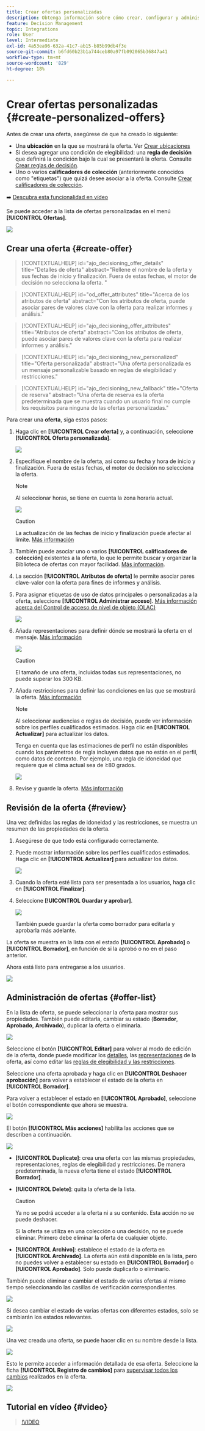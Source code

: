```yaml
---
title: Crear ofertas personalizadas
description: Obtenga información sobre cómo crear, configurar y administrar sus ofertas
feature: Decision Management
topic: Integrations
role: User
level: Intermediate
exl-id: 4a53ea96-632a-41c7-ab15-b85b99db4f3e
source-git-commit: b6fd60b23b1a744ceb80a97fb092065b36847a41
workflow-type: tm+mt
source-wordcount: '829'
ht-degree: 18%

---
```


# Crear ofertas personalizadas {#create-personalized-offers}

Antes de crear una oferta, asegúrese de que ha creado lo siguiente:

* Una **ubicación** en la que se mostrará la oferta. Ver [Crear ubicaciones](../offer-library/creating-placements.md)
* Si desea agregar una condición de elegibilidad: una **regla de decisión** que definirá la condición bajo la cual se presentará la oferta. Consulte [Crear reglas de decisión](../offer-library/creating-decision-rules.md).
* Uno o varios **calificadores de colección** (anteriormente conocidos como &quot;etiquetas&quot;) que quizá desee asociar a la oferta. Consulte [Crear calificadores de colección](../offer-library/creating-tags.md).

➡️ [Descubra esta funcionalidad en vídeo](#video)

Se puede acceder a la lista de ofertas personalizadas en el menú **[!UICONTROL Ofertas]**.

![](../assets/offers_list.png)

## Crear una oferta {#create-offer}

>[!CONTEXTUALHELP]
>id="ajo_decisioning_offer_details"
>title="Detalles de oferta"
>abstract="Rellene el nombre de la oferta y sus fechas de inicio y finalización. Fuera de estas fechas, el motor de decisión no selecciona la oferta. "

>[!CONTEXTUALHELP]
>id="od_offer_attributes"
>title="Acerca de los atributos de oferta"
>abstract="Con los atributos de oferta, puede asociar pares de valores clave con la oferta para realizar informes y análisis."

>[!CONTEXTUALHELP]
>id="ajo_decisioning_offer_attributes"
>title="Atributos de oferta"
>abstract="Con los atributos de oferta, puede asociar pares de valores clave con la oferta para realizar informes y análisis."

>[!CONTEXTUALHELP]
>id="ajo_decisioning_new_personalized"
>title="Oferta personalizada"
>abstract="Una oferta personalizada es un mensaje personalizable basado en reglas de elegibilidad y restricciones."

>[!CONTEXTUALHELP]
>id="ajo_decisioning_new_fallback"
>title="Oferta de reserva"
>abstract="Una oferta de reserva es la oferta predeterminada que se muestra cuando un usuario final no cumple los requisitos para ninguna de las ofertas personalizadas."

Para crear una **oferta**, siga estos pasos:

1. Haga clic en **[!UICONTROL Crear oferta]** y, a continuación, seleccione **[!UICONTROL Oferta personalizada]**.

   ![](../assets/create_offer.png)

1. Especifique el nombre de la oferta, así como su fecha y hora de inicio y finalización. Fuera de estas fechas, el motor de decisión no selecciona la oferta. 

   >[!NOTE]
   >
   >Al seleccionar horas, se tiene en cuenta la zona horaria actual.

   ![](../assets/offer_details.png)

   >[!CAUTION]
   >
   >La actualización de las fechas de inicio y finalización puede afectar al límite. [Más información](add-constraints.md#capping-change-date)

1. También puede asociar uno o varios **[!UICONTROL calificadores de colección]** existentes a la oferta, lo que le permite buscar y organizar la Biblioteca de ofertas con mayor facilidad. [Más información](creating-tags.md).

1. La sección **[!UICONTROL Atributos de oferta]** le permite asociar pares clave-valor con la oferta para fines de informes y análisis.

1. Para asignar etiquetas de uso de datos principales o personalizadas a la oferta, seleccione **[!UICONTROL Administrar acceso]**. [Más información acerca del Control de acceso de nivel de objeto (OLAC)](../../administration/object-based-access.md)

   ![](../assets/offer_manage-access.png)

1. Añada representaciones para definir dónde se mostrará la oferta en el mensaje. [Más información](add-representations.md)

   ![](../assets/channel-placement.png)

   >[!CAUTION]
   >
   >El tamaño de una oferta, incluidas todas sus representaciones, no puede superar los 300 KB.

1. Añada restricciones para definir las condiciones en las que se mostrará la oferta. [Más información](add-constraints.md)

   >[!NOTE]
   >
   >Al seleccionar audiencias o reglas de decisión, puede ver información sobre los perfiles cualificados estimados. Haga clic en **[!UICONTROL Actualizar]** para actualizar los datos.
   >
   >Tenga en cuenta que las estimaciones de perfil no están disponibles cuando los parámetros de regla incluyen datos que no están en el perfil, como datos de contexto. Por ejemplo, una regla de idoneidad que requiere que el clima actual sea de ≥80 grados.

   ![](../assets/offer-constraints-example.png)

1. Revise y guarde la oferta. [Más información](#review)

## Revisión de la oferta {#review}

Una vez definidas las reglas de idoneidad y las restricciones, se muestra un resumen de las propiedades de la oferta.

1. Asegúrese de que todo está configurado correctamente.

1. Puede mostrar información sobre los perfiles cualificados estimados. Haga clic en **[!UICONTROL Actualizar]** para actualizar los datos.

   ![](../assets/offer-summary-estimate.png)

1. Cuando la oferta esté lista para ser presentada a los usuarios, haga clic en **[!UICONTROL Finalizar]**.

1. Seleccione **[!UICONTROL Guardar y aprobar]**.

   ![](../assets/offer_review.png)

   También puede guardar la oferta como borrador para editarla y aprobarla más adelante.

La oferta se muestra en la lista con el estado **[!UICONTROL Aprobado]** o **[!UICONTROL Borrador]**, en función de si la aprobó o no en el paso anterior.

Ahora está listo para entregarse a los usuarios.

![](../assets/offer_created.png)

## Administración de ofertas {#offer-list}

En la lista de oferta, se puede seleccionar la oferta para mostrar sus propiedades. También puede editarla, cambiar su estado (**Borrador**, **Aprobado**, **Archivado**), duplicar la oferta o eliminarla.

![](../assets/offer_created.png)

Seleccione el botón **[!UICONTROL Editar]** para volver al modo de edición de la oferta, donde puede modificar los [detalles](#create-offer), las [representaciones](#representations) de la oferta, así como editar las [reglas de elegibilidad y las restricciones](#eligibility).

Seleccione una oferta aprobada y haga clic en **[!UICONTROL Deshacer aprobación]** para volver a establecer el estado de la oferta en **[!UICONTROL Borrador]**.

Para volver a establecer el estado en **[!UICONTROL Aprobado]**, seleccione el botón correspondiente que ahora se muestra.

![](../assets/offer_approve.png)

El botón **[!UICONTROL Más acciones]** habilita las acciones que se describen a continuación.

![](../assets/offer_more-actions.png)

* **[!UICONTROL Duplicate]**: crea una oferta con las mismas propiedades, representaciones, reglas de elegibilidad y restricciones. De manera predeterminada, la nueva oferta tiene el estado **[!UICONTROL Borrador]**.
* **[!UICONTROL Delete]**: quita la oferta de la lista.

  >[!CAUTION]
  >
  >Ya no se podrá acceder a la oferta ni a su contenido. Esta acción no se puede deshacer.
  >
  >Si la oferta se utiliza en una colección o una decisión, no se puede eliminar. Primero debe eliminar la oferta de cualquier objeto.

* **[!UICONTROL Archivo]**: establece el estado de la oferta en **[!UICONTROL Archivado]**. La oferta aún está disponible en la lista, pero no puedes volver a establecer su estado en **[!UICONTROL Borrador]** o **[!UICONTROL Aprobado]**. Solo puede duplicarlo o eliminarlo.

También puede eliminar o cambiar el estado de varias ofertas al mismo tiempo seleccionando las casillas de verificación correspondientes.

![](../assets/offer_multiple-selection.png)

Si desea cambiar el estado de varias ofertas con diferentes estados, solo se cambiarán los estados relevantes.

![](../assets/offer_change-status.png)

Una vez creada una oferta, se puede hacer clic en su nombre desde la lista.

![](../assets/offer_click-name.png)

Esto le permite acceder a información detallada de esa oferta. Seleccione la ficha **[!UICONTROL Registro de cambios]** para [supervisar todos los cambios](../get-started/user-interface.md#monitoring-changes) realizados en la oferta.

![](../assets/offer_information.png)

## Tutorial en vídeo {#video}

>[!VIDEO](https://video.tv.adobe.com/v/329375?quality=12)
